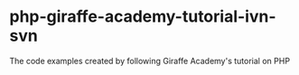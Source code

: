 # php-giraffe-academy-tutorial-ivn-svn
The code examples created by following Giraffe Academy's tutorial on PHP
